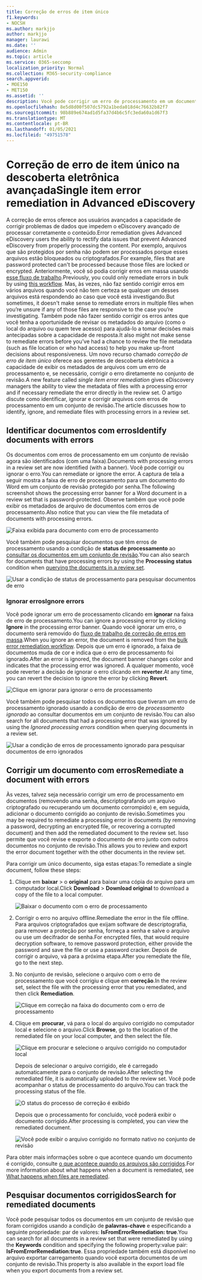 ```yaml
---
title: Correção de erros de item único
f1.keywords:
- NOCSH
ms.author: markjjo
author: markjjo
manager: laurawi
ms.date: ''
audience: Admin
ms.topic: article
ms.service: O365-seccomp
localization_priority: Normal
ms.collection: M365-security-compliance
search.appverid:
- MOE150
- MET150
ms.assetid: ''
description: Você pode corrigir um erro de processamento em um documento em um conjunto de análise de descoberta eletrônica avançada sem precisar seguir o processo de correção de erro em massa.
ms.openlocfilehash: 8e5d8d00f507dc5792a1beda018d4c76632b82f7
ms.sourcegitcommit: 98b889e674ad1d5fa37d4b6c5fc3eda60a1d67f3
ms.translationtype: MT
ms.contentlocale: pt-BR
ms.lasthandoff: 01/05/2021
ms.locfileid: "49751578"
---
```

# <a name="single-item-error-remediation-in-advanced-ediscovery"></a><span data-ttu-id="c488e-103">Correção de erro de item único na descoberta eletrônica avançada</span><span class="sxs-lookup"><span data-stu-id="c488e-103">Single item error remediation in Advanced eDiscovery</span></span>

<span data-ttu-id="c488e-104">A correção de erros oferece aos usuários avançados a capacidade de corrigir problemas de dados que impedem o eDiscovery avançado de processar corretamente o conteúdo.</span><span class="sxs-lookup"><span data-stu-id="c488e-104">Error remediation gives Advanced eDiscovery users the ability to rectify data issues that prevent Advanced eDiscovery from properly processing the content.</span></span> <span data-ttu-id="c488e-105">Por exemplo, arquivos que são protegidos por senha não podem ser processados porque esses arquivos estão bloqueados ou criptografados.</span><span class="sxs-lookup"><span data-stu-id="c488e-105">For example, files that are password protected can't be processed because those files are locked or encrypted.</span></span> <span data-ttu-id="c488e-106">Anteriormente, você só podia corrigir erros em massa usando [esse fluxo de trabalho](error-remediation-when-processing-data-in-advanced-ediscovery.md).</span><span class="sxs-lookup"><span data-stu-id="c488e-106">Previously, you could only remediate errors in bulk by using [this workflow](error-remediation-when-processing-data-in-advanced-ediscovery.md).</span></span> <span data-ttu-id="c488e-107">Mas, às vezes, não faz sentido corrigir erros em vários arquivos quando você não tem certeza se qualquer um desses arquivos está respondendo ao caso que você está investigando.</span><span class="sxs-lookup"><span data-stu-id="c488e-107">But sometimes, it doesn't make sense to remediate errors in multiple files when you’re unsure if any of those files are responsive to the case you’re investigating.</span></span> <span data-ttu-id="c488e-108">Também pode não fazer sentido corrigir os erros antes que você tenha a oportunidade de revisar os metadados do arquivo (como o local do arquivo ou quem teve acesso) para ajudá-lo a tomar decisões mais antecipadas sobre a capacidade de resposta.</span><span class="sxs-lookup"><span data-stu-id="c488e-108">It also might not make sense to remediate errors before you’ve had a chance to review the file metadata (such as file location or who had access) to help you make up-front decisions about responsiveness.</span></span> <span data-ttu-id="c488e-109">Um novo recurso chamado *correção de erro de item único* oferece aos gerentes de descoberta eletrônica a capacidade de exibir os metadados de arquivos com um erro de processamento e, se necessário, corrigir o erro diretamente no conjunto de revisão.</span><span class="sxs-lookup"><span data-stu-id="c488e-109">A new feature called *single item error remediation* gives eDiscovery managers the ability to view the metadata of files with a processing error and if necessary remediate the error directly in the review set.</span></span> <span data-ttu-id="c488e-110">O artigo discute como identificar, ignorar e corrigir arquivos com erros de processamento em um conjunto de revisão.</span><span class="sxs-lookup"><span data-stu-id="c488e-110">The article discusses how to identify, ignore, and remediate files with processing errors in a review set.</span></span>

## <a name="identify-documents-with-errors"></a><span data-ttu-id="c488e-111">Identificar documentos com erros</span><span class="sxs-lookup"><span data-stu-id="c488e-111">Identify documents with errors</span></span>

<span data-ttu-id="c488e-112">Os documentos com erros de processamento em um conjunto de revisão agora são identificados (com uma faixa).</span><span class="sxs-lookup"><span data-stu-id="c488e-112">Documents with processing errors in a review set are now identified (with a banner).</span></span> <span data-ttu-id="c488e-113">Você pode corrigir ou ignorar o erro.</span><span class="sxs-lookup"><span data-stu-id="c488e-113">You can remediate or ignore the error.</span></span> <span data-ttu-id="c488e-114">A captura de tela a seguir mostra a faixa de erro de processamento para um documento do Word em um conjunto de revisão protegido por senha.</span><span class="sxs-lookup"><span data-stu-id="c488e-114">The following screenshot shows the processing error banner for a Word document in a review set that is password-protected.</span></span> <span data-ttu-id="c488e-115">Observe também que você pode exibir os metadados de arquivo de documentos com erros de processamento.</span><span class="sxs-lookup"><span data-stu-id="c488e-115">Also notice that you can view the file metadata of documents with processing errors.</span></span>

![Faixa exibida para documento com erro de processamento](../media/SIERimage1.png)

<span data-ttu-id="c488e-117">Você também pode pesquisar documentos que têm erros de processamento usando a condição de **status de processamento** ao [consultar os documentos em um conjunto de revisão](review-set-search.md).</span><span class="sxs-lookup"><span data-stu-id="c488e-117">You can also search for documents that have processing errors by using the **Processing status** condition when [querying the documents in a review set](review-set-search.md).</span></span>

![Usar a condição de status de processamento para pesquisar documentos de erro](../media/SIERimage2.png)

### <a name="ignore-errors"></a><span data-ttu-id="c488e-119">Ignorar erros</span><span class="sxs-lookup"><span data-stu-id="c488e-119">Ignore errors</span></span>

<span data-ttu-id="c488e-120">Você pode ignorar um erro de processamento clicando em **ignorar** na faixa de erro de processamento.</span><span class="sxs-lookup"><span data-stu-id="c488e-120">You can ignore a processing error by clicking **Ignore** in the processing error banner.</span></span> <span data-ttu-id="c488e-121">Quando você ignorar um erro, o documento será removido do [fluxo de trabalho de correção de erros em massa](error-remediation-when-processing-data-in-advanced-ediscovery.md).</span><span class="sxs-lookup"><span data-stu-id="c488e-121">When you ignore an error, the document is removed from the [bulk error remediation workflow](error-remediation-when-processing-data-in-advanced-ediscovery.md).</span></span> <span data-ttu-id="c488e-122">Depois que um erro é ignorado, a faixa de documentos muda de cor e indica que o erro de processamento foi ignorado.</span><span class="sxs-lookup"><span data-stu-id="c488e-122">After an error is ignored, the document banner changes color and indicates that the processing error was ignored.</span></span> <span data-ttu-id="c488e-123">A qualquer momento, você pode reverter a decisão de ignorar o erro clicando em **reverter**.</span><span class="sxs-lookup"><span data-stu-id="c488e-123">At any time, you can revert the decision to ignore the error by clicking **Revert**.</span></span>

![Clique em ignorar para ignorar o erro de processamento](../media/SIERimage3.png)

<span data-ttu-id="c488e-125">Você também pode pesquisar todos os documentos que tiveram um erro de processamento ignorado usando a condição de erro de *processamento ignorado* ao consultar documentos em um conjunto de revisão.</span><span class="sxs-lookup"><span data-stu-id="c488e-125">You can also search for all documents that had a processing error that was ignored by using the *Ignored processing errors* condition when querying documents in a review set.</span></span>

![Usar a condição de erros de processamento ignorado para pesquisar documentos de erro ignorados](../media/SIERimage4.png)

## <a name="remediate-a-document-with-errors"></a><span data-ttu-id="c488e-127">Corrigir um documento com erros</span><span class="sxs-lookup"><span data-stu-id="c488e-127">Remediate a document with errors</span></span>

<span data-ttu-id="c488e-128">Às vezes, talvez seja necessário corrigir um erro de processamento em documentos (removendo uma senha, descriptografando um arquivo criptografado ou recuperando um documento corrompido) e, em seguida, adicionar o documento corrigido ao conjunto de revisão.</span><span class="sxs-lookup"><span data-stu-id="c488e-128">Sometimes you may be required to remediate a processing error in documents (by removing a password, decrypting an encrypted file, or recovering a corrupted document) and then add the remediated document to the review set.</span></span> <span data-ttu-id="c488e-129">Isso permite que você revise e exporte o documento de erro junto com outros documentos no conjunto de revisão.</span><span class="sxs-lookup"><span data-stu-id="c488e-129">This allows you to review and export the error document together with the other documents in the review set.</span></span> 

<span data-ttu-id="c488e-130">Para corrigir um único documento, siga estas etapas:</span><span class="sxs-lookup"><span data-stu-id="c488e-130">To remediate a single document, follow these steps:</span></span>

1. <span data-ttu-id="c488e-131">Clique em **baixar**  >  o **original** para baixar uma cópia do arquivo para um computador local.</span><span class="sxs-lookup"><span data-stu-id="c488e-131">Click **Download** > **Download original** to download a copy of the file to a local computer.</span></span>

   ![Baixar o documento com o erro de processamento](../media/SIERimage5.png)

2. <span data-ttu-id="c488e-133">Corrigir o erro no arquivo offline.</span><span class="sxs-lookup"><span data-stu-id="c488e-133">Remediate the error in the file offline.</span></span> <span data-ttu-id="c488e-134">Para arquivos criptografados que exijam software de descriptografia, para remover a proteção por senha, forneça a senha e salve o arquivo ou use um decifrador de senha.</span><span class="sxs-lookup"><span data-stu-id="c488e-134">For encrypted files, that would require decryption software, to remove password protection, either provide the password and save the file or use a password cracker.</span></span> <span data-ttu-id="c488e-135">Depois de corrigir o arquivo, vá para a próxima etapa.</span><span class="sxs-lookup"><span data-stu-id="c488e-135">After you remediate the file, go to the next step.</span></span>

3. <span data-ttu-id="c488e-136">No conjunto de revisão, selecione o arquivo com o erro de processamento que você corrigiu e clique em **correção**.</span><span class="sxs-lookup"><span data-stu-id="c488e-136">In the review set, select the file with the processing error that you remediated, and then  click **Remediation**.</span></span>

   ![Clique em correção na faixa do documento com o erro de processamento](../media/SIERimage6.png)


4. <span data-ttu-id="c488e-138">Clique em **procurar**, vá para o local do arquivo corrigido no computador local e selecione o arquivo.</span><span class="sxs-lookup"><span data-stu-id="c488e-138">Click **Browse**, go to the location of the remediated file on your local computer, and then select the file.</span></span>

   ![Clique em procurar e selecione o arquivo corrigido no computador local](../media/SIERimage7.png)

    <span data-ttu-id="c488e-140">Depois de selecionar o arquivo corrigido, ele é carregado automaticamente para o conjunto de revisão.</span><span class="sxs-lookup"><span data-stu-id="c488e-140">After selecting the remediated file, it is automatically uploaded to the review set.</span></span> <span data-ttu-id="c488e-141">Você pode acompanhar o status de processamento do arquivo.</span><span class="sxs-lookup"><span data-stu-id="c488e-141">You can track the processing status of the file.</span></span>

    ![O status do processo de correção é exibido](../media/SIERimage8.png)

   <span data-ttu-id="c488e-143">Depois que o processamento for concluído, você poderá exibir o documento corrigido.</span><span class="sxs-lookup"><span data-stu-id="c488e-143">After processing is completed, you can view the remediated document.</span></span>

    ![Você pode exibir o arquivo corrigido no formato nativo no conjunto de revisão](../media/SIERimage9.png)

<span data-ttu-id="c488e-145">Para obter mais informações sobre o que acontece quando um documento é corrigido, consulte [o que acontece quando os arquivos são corrigidos](error-remediation-when-processing-data-in-advanced-ediscovery.md#what-happens-when-files-are-remediated).</span><span class="sxs-lookup"><span data-stu-id="c488e-145">For more information about what happens when a document is remediated, see [What happens when files are remediated](error-remediation-when-processing-data-in-advanced-ediscovery.md#what-happens-when-files-are-remediated).</span></span>

## <a name="search-for-remediated-documents"></a><span data-ttu-id="c488e-146">Pesquisar documentos corrigidos</span><span class="sxs-lookup"><span data-stu-id="c488e-146">Search for remediated documents</span></span>

<span data-ttu-id="c488e-147">Você pode pesquisar todos os documentos em um conjunto de revisão que foram corrigidos usando a condição de **palavras-chave** e especificando a seguinte propriedade: par de valores: **IsFromErrorRemediation: true**.</span><span class="sxs-lookup"><span data-stu-id="c488e-147">You can search for all documents in a review set that were remediated by using the **Keywords** condition and specifying the following property:value pair: **IsFromErrorRemediation:true**.</span></span> <span data-ttu-id="c488e-148">Essa propriedade também está disponível no arquivo exportar carregamento quando você exporta documentos de um conjunto de revisão.</span><span class="sxs-lookup"><span data-stu-id="c488e-148">This property is also available in the export load file when you export documents from a review set.</span></span>
